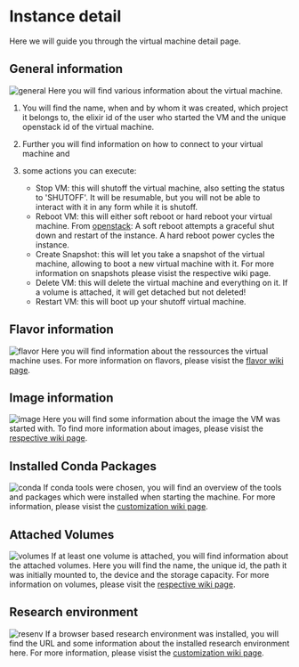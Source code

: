 # Instance detail
Here we will guide you through the virtual machine detail page.

## General information
![general](./img/instance_detail/detail_general.png)
Here you will find various information about the virtual machine.  

1. You will find the name, when and by whom it was created, which project it belongs to, the elixir id of the user who started the VM and the unique openstack id of the virtual machine.  

2. Further you will find information on how to connect to your virtual machine and  

3. some actions you can execute:  
    * Stop VM: this will shutoff the virtual machine, also setting the status to 'SHUTOFF'. It will be resumable, but you will not be able to interact with it in any form while it is shutoff.  
    * Reboot VM: this will either soft reboot or hard reboot your virtual machine. From [openstack](https://docs.openstack.org/mitaka/user-guide/cli_reboot_an_instance.html): A soft reboot attempts a graceful shut down and restart of the instance. A hard reboot power cycles the instance.  
    * Create Snapshot: this will let you take a snapshot of the virtual machine, allowing to boot a new virtual machine with it. For more information on snapshots please visist the respective wiki page.  
    * Delete VM: this will delete the virtual machine and everything on it. If a volume is attached, it will get detached but not deleted!  
    * Restart VM: this will boot up your shutoff virtual machine.  
## Flavor information
![flavor](./img/instance_detail/detail_flavor.png)
Here you will find information about the ressources the virtual machine uses. For more information on flavors, please visist the [flavor wiki page](../Concept/flavors.md).
## Image information
![image](./img/instance_detail/detail_image.png)
Here you will find some information about the image the VM was started with. To find more information about images, please visist the [respective wiki page](./snapshots.md).
## Installed Conda Packages
![conda](./img/instance_detail/detail_conda.png)
If conda tools were chosen, you will find an overview of the tools and packages which were installed when starting the machine. For more information, please visist the [customization wiki page](./customization.md#conda).
## Attached Volumes
![volumes](./img/instance_detail/detail_volume.png)
If at least one volume is attached, you will find information about the attached volumes. Here you will find the name, the unique id, the path it was initially mounted to, the device and the storage capacity. For more information on volumes, please visit the [respective wiki page](./volumes.md).
## Research environment
![resenv](./img/instance_detail/detail_resenv.png)
If a browser based research environment was installed, you will find the URL and some information about the installed research environment here. For more information, please visist the [customization wiki page](./customization.md#research-environments).
